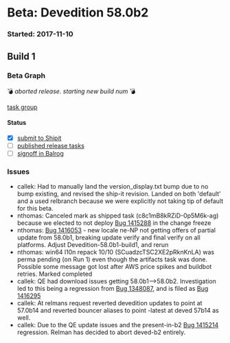 # Beta: Devedition 58.0b2

### Started: 2017-11-10

## Build 1

### Beta Graph
:bomb: _aborted release. starting new build num_ :bomb:

[task group](https://tools.taskcluster.net/push-inspector/#/OuBuYWhjRsusoFNj1wh3xQ)


#### Status
- [x] [submit to Shipit](https://wiki.mozilla.org/Release:Release_Automation_on_Mercurial:Starting_a_Release#Submit_to_Ship_It)
- [ ] [published release tasks](../how-tos/relpro.md#4-publish-release)
- [ ] [signoff in Balrog](../how-tos/relpro.md#3-signoffs)

### Issues
- callek: Had to manually land the version_display.txt bump due to no bump existing, and revised the ship-it revision. Landed on both 'default' and a used relbranch because we were explicitly not taking tip of default for this beta.
- nthomas: Canceled mark as shipped task (c8c1mB8kRZiD-0p5M6k-ag) because we elected to not deploy [Bug 1415288](https://bugzil.la/1415288) in the change freeze
- nthomas: [Bug 1416053](https://bugzil.la/1416053) - new locale ne-NP not getting offers of partial update from 58.0b1, breaking update verify and final verify on all platforms. Adjust Devedition-58.0b1-build1, and rerun
- nthomas: win64 l10n repack 10/10 (SCuadzcTSC2XE2pRknKnLA) was perma pending (on Run 1) even though the artifacts task was done. Possible some message got lost after AWS price spikes and buildbot retries. Marked completed
- callek: QE had download issues getting 58.0b1-->58.0b2. Investigation led to this being a regression from [Bug 1348087](https://bugzil.la/1348087), and is filed as [Bug 1416295](https://bugzil.la/1416295)
- callek: At relmans request reverted devedition updates to point at 57.0b14 and reverted bouncer aliases to point -latest at deved 57b14 as well.
- callek: Due to the QE update issues and the present-in-b2 [Bug 1415214](https://bugzil.la/1415214) regression. Relman has decided to abort deved-b2 entirely.
